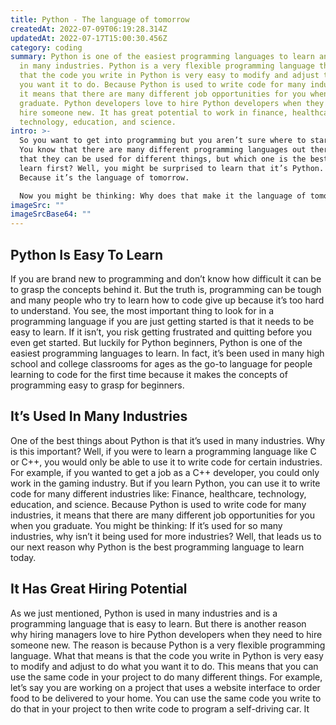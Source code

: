 ```yaml
---
title: Python - The language of tomorrow
createdAt: 2022-07-09T06:19:28.314Z
updatedAt: 2022-07-17T15:00:30.456Z
category: coding
summary: Python is one of the easiest programming languages to learn and is used
  in many industries. Python is a very flexible programming language that means
  that the code you write in Python is very easy to modify and adjust to do what
  you want it to do. Because Python is used to write code for many industries,
  it means that there are many different job opportunities for you when you
  graduate. Python developers love to hire Python developers when they need to
  hire someone new. It has great potential to work in finance, healthcare,
  technology, education, and science.
intro: >-
  So you want to get into programming but you aren’t sure where to start.
  You know that there are many different programming languages out there and
  that they can be used for different things, but which one is the best one to
  learn first? Well, you might be surprised to learn that it’s Python. Why?
  Because it’s the language of tomorrow. 

  Now you might be thinking: Why does that make it the language of tomorrow? After all, shouldn’t we be focusing on learning languages like COBOL that will help us in our future career as an accountant or something like that? Well… perhaps. But maybe not so much. See, while those other programming languages are great for some things, they aren’t so great for others. And when we take a look at what other programming languages won’t be able to do in the future because of their limitations (or maybe just their age), we see why programmers today are saying that Python is going to be the dominant language of tomorrow. Let’s dive into why by taking a look at several reasons why Python is a fantastic first programming language to learn today!
imageSrc: ""
imageSrcBase64: ""
---
```


## Python Is Easy To Learn

If you are brand new to programming and don’t know how difficult it can be to grasp the concepts behind it. But the truth is, programming can be tough and many people who try to learn how to code give up because it’s too hard to understand. You see, the most important thing to look for in a programming language if you are just getting started is that it needs to be easy to learn. If it isn’t, you risk getting frustrated and quitting before you even get started.
But luckily for Python beginners, Python is one of the easiest programming languages to learn. In fact, it’s been used in many high school and college classrooms for ages as the go-to language for people learning to code for the first time because it makes the concepts of programming easy to grasp for beginners.

## It’s Used In Many Industries

One of the best things about Python is that it’s used in many industries. Why is this important? Well, if you were to learn a programming language like C or C++, you would only be able to use it to write code for certain industries. For example, if you wanted to get a job as a C++ developer, you could only work in the gaming industry. But if you learn Python, you can use it to write code for many different industries like: Finance, healthcare, technology, education, and science.
Because Python is used to write code for many industries, it means that there are many different job opportunities for you when you graduate. You might be thinking: If it’s used for so many industries, why isn’t it being used for more industries? Well, that leads us to our next reason why Python is the best programming language to learn today.

## It Has Great Hiring Potential

As we just mentioned, Python is used in many industries and is a programming language that is easy to learn. But there is another reason why hiring managers love to hire Python developers when they need to hire someone new. The reason is because Python is a very flexible programming language. What that means is that the code you write in Python is very easy to modify and adjust to do what you want it to do.
This means that you can use the same code in your project to do many different things. For example, let’s say you are working on a project that uses a website interface to order food to be delivered to your home. You can use the same code you write to do that in your project to then write code to program a self-driving car. It
